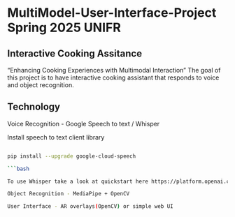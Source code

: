 # MultiModel-User-Interface-Project Spring 2025 UNIFR
##  Interactive Cooking Assitance 
“Enhancing Cooking Experiences with Multimodal Interaction”
The goal of this project is to have interactive cooking assistant that responds to voice and object recognition.
## Technology
Voice Recognition - Google Speech to text / Whisper

Install speech to text client library 

```bash

pip install --upgrade google-cloud-speech

```bash

To use Whisper take a look at quickstart here https://platform.openai.com/docs/guides/speech-to-text

Object Recognition - MediaPipe + OpenCV

User Interface - AR overlays(OpenCV) or simple web UI
